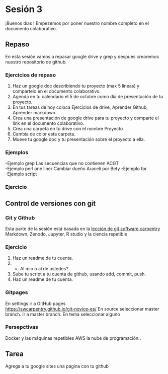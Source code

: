 # Sesión 3  
¡Buenos días ! Empezemos por poner nuestro nombre completo en el documento colaborativo.  
  
## Repaso  
En esta sesión vamos a repasar google drive y grep y después crearemos nuestro repositorio de github.  

### Ejercicios de repaso    
1. Haz un google doc describiendo tu proyecto (max 5 líneas) y compartelo en el documento colaborativo.  
2. Agenda en tu calendario el 5 de octubre como día de presentación de tu proyecto.    
3. En tus tareas de hoy coloca Ejercicios de drive, Aprender Github, Aprender markdown.  
4. Crea una presentación de google drive para tu proyecto y comparte el link en el documento colaborativo.
5. Crea una carpeta en tu drive con el nombre <Fecha>Proyecto<TuNombre>
6. Cambia de color esta carpeta.
7. Mueve tu google doc y tu presentación sobre el proyecto a ella.
### Ejemplos  
  -Ejemplo grep Las secuencias que no contienen ACGT   
  -Ejemplo perl one liner   Cambiar dueño Araceli por Bety
  -Ejemplo for  
  -Ejemplo script  
  
### Ejercicio

## Control de versiones con git  
### Git y Github  
Esta parte de la sesión está basada en la [lección de git software carpentry](https://swcarpentry.github.io/git-novice-es/)  
Markdown, Zenodo, Jupyter, R studio y la ciencia repetible  

### Ejercicio 
1. Haz un readme de tu cuenta.  
1. * Al mio o al de ustedes?
1. Sube tu script a tu cuenta de github, usando add, commit, push.  
3. Haz un readme de tu cuenta.

### Gitpages
En settings ir a GitHub pages  
https://swcarpentry.github.io/git-novice-es/ 
En source seleccionar master branch. Ir a master branch. En tema seleccionar alguno

### Persepctivas  
Docker y las máquinas repetibles AWS la nube de programación.. 

## Tarea  
Agrega a tu google sites una página con tu github  
